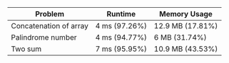 | Problem                | Runtime       | Memory Usage     |
| ---------------------- | ------------- | ---------------- |
| Concatenation of array | 4 ms (97.26%) | 12.9 MB (17.81%) |
| Palindrome number      | 4 ms (94.77%) | 6 MB (31.74%)    |
| Two sum                | 7 ms (95.95%) | 10.9 MB (43.53%) |
